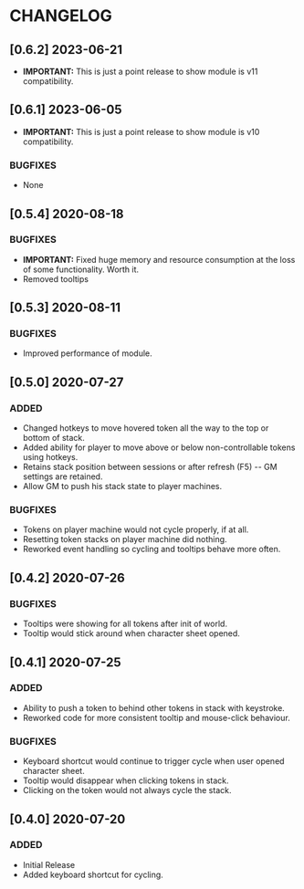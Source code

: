 # CHANGELOG

## [0.6.2] 2023-06-21

- **IMPORTANT:** This is just a point release to show module is v11 compatibility.

## [0.6.1] 2023-06-05

- **IMPORTANT:** This is just a point release to show module is v10 compatibility.

### BUGFIXES

- None

## [0.5.4] 2020-08-18

### BUGFIXES

- **IMPORTANT:** Fixed huge memory and resource consumption at the loss of some functionality. Worth it.
- Removed tooltips

## [0.5.3] 2020-08-11

### BUGFIXES

- Improved performance of module.

## [0.5.0] 2020-07-27

### ADDED

- Changed hotkeys to move hovered token all the way to the top or bottom of stack.
- Added ability for player to move above or below non-controllable tokens using hotkeys.
- Retains stack position between sessions or after refresh (F5) -- GM settings are retained.
- Allow GM to push his stack state to player machines.

### BUGFIXES

- Tokens on player machine would not cycle properly, if at all.
- Resetting token stacks on player machine did nothing.
- Reworked event handling so cycling and tooltips behave more often.

## [0.4.2] 2020-07-26

### BUGFIXES

- Tooltips were showing for all tokens after init of world.
- Tooltip would stick around when character sheet opened.

## [0.4.1] 2020-07-25

### ADDED

- Ability to push a token to behind other tokens in stack with keystroke.
- Reworked code for more consistent tooltip and mouse-click behaviour.

### BUGFIXES

- Keyboard shortcut would continue to trigger cycle when user opened character sheet.
- Tooltip would disappear when clicking tokens in stack.
- Clicking on the token would not always cycle the stack.

## [0.4.0] 2020-07-20

### ADDED

- Initial Release
- Added keyboard shortcut for cycling.
